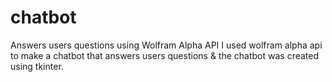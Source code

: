 # chatbot
Answers users questions using Wolfram Alpha API
I used wolfram alpha api to make a chatbot that answers users questions & the chatbot was created using tkinter.
